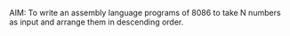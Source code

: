 AIM: To write an assembly language programs of 8086 to take N numbers as input and
arrange them in descending order.
